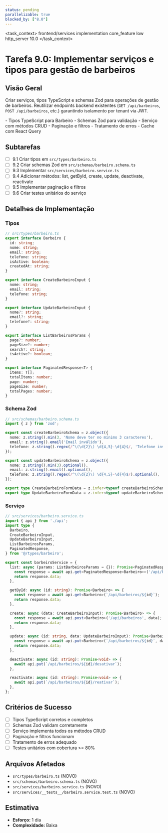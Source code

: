 ```yaml
---
status: pending
parallelizable: true
blocked_by: ["8.0"]
---
```


<task_context>
<domain>frontend/services</domain>
<type>implementation</type>
<scope>core_feature</scope>
<complexity>low</complexity>
<dependencies>http_server</dependencies>
<unblocks>10.0</unblocks>
</task_context>

# Tarefa 9.0: Implementar serviços e tipos para gestão de barbeiros

## Visão Geral

Criar serviços, tipos TypeScript e schemas Zod para operações de gestão de barbeiros. Reutilizar endpoints backend existentes (`GET /api/barbeiros`, `POST /api/barbeiros`, etc.) garantindo isolamento por tenant via JWT.

<requirements>
- Tipos TypeScript para Barbeiro
- Schemas Zod para validação
- Serviço com métodos CRUD
- Paginação e filtros
- Tratamento de erros
- Cache com React Query
</requirements>

## Subtarefas

- [ ] 9.1 Criar tipos em `src/types/barbeiro.ts`
- [ ] 9.2 Criar schemas Zod em `src/schemas/barbeiro.schema.ts`
- [ ] 9.3 Implementar `src/services/barbeiro.service.ts`
- [ ] 9.4 Adicionar métodos: list, getById, create, update, deactivate, reactivate
- [ ] 9.5 Implementar paginação e filtros
- [ ] 9.6 Criar testes unitários do serviço

## Detalhes de Implementação

### Tipos

```typescript
// src/types/barbeiro.ts
export interface Barbeiro {
  id: string;
  nome: string;
  email: string;
  telefone: string;
  isActive: boolean;
  createdAt: string;
}

export interface CreateBarbeiroInput {
  nome: string;
  email: string;
  telefone: string;
}

export interface UpdateBarbeiroInput {
  nome?: string;
  email?: string;
  telefone?: string;
}

export interface ListBarbeirosParams {
  page?: number;
  pageSize?: number;
  search?: string;
  isActive?: boolean;
}

export interface PaginatedResponse<T> {
  items: T[];
  totalItems: number;
  page: number;
  pageSize: number;
  totalPages: number;
}
```

### Schema Zod

```typescript
// src/schemas/barbeiro.schema.ts
import { z } from 'zod';

export const createBarbeiroSchema = z.object({
  nome: z.string().min(3, 'Nome deve ter no mínimo 3 caracteres'),
  email: z.string().email('Email inválido'),
  telefone: z.string().regex(/^\(\d{2}\) \d{4,5}-\d{4}$/, 'Telefone inválido'),
});

export const updateBarbeiroSchema = z.object({
  nome: z.string().min(3).optional(),
  email: z.string().email().optional(),
  telefone: z.string().regex(/^\(\d{2}\) \d{4,5}-\d{4}$/).optional(),
});

export type CreateBarbeiroFormData = z.infer<typeof createBarbeiroSchema>;
export type UpdateBarbeiroFormData = z.infer<typeof updateBarbeiroSchema>;
```

### Serviço

```typescript
// src/services/barbeiro.service.ts
import { api } from './api';
import type {
  Barbeiro,
  CreateBarbeiroInput,
  UpdateBarbeiroInput,
  ListBarbeirosParams,
  PaginatedResponse,
} from '@/types/barbeiro';

export const barbeiroService = {
  list: async (params: ListBarbeirosParams = {}): Promise<PaginatedResponse<Barbeiro>> => {
    const response = await api.get<PaginatedResponse<Barbeiro>>('/api/barbeiros', { params });
    return response.data;
  },

  getById: async (id: string): Promise<Barbeiro> => {
    const response = await api.get<Barbeiro>(`/api/barbeiros/${id}`);
    return response.data;
  },

  create: async (data: CreateBarbeiroInput): Promise<Barbeiro> => {
    const response = await api.post<Barbeiro>('/api/barbeiros', data);
    return response.data;
  },

  update: async (id: string, data: UpdateBarbeiroInput): Promise<Barbeiro> => {
    const response = await api.put<Barbeiro>(`/api/barbeiros/${id}`, data);
    return response.data;
  },

  deactivate: async (id: string): Promise<void> => {
    await api.put(`/api/barbeiros/${id}/desativar`);
  },

  reactivate: async (id: string): Promise<void> => {
    await api.put(`/api/barbeiros/${id}/reativar`);
  },
};
```

## Critérios de Sucesso

- [ ] Tipos TypeScript corretos e completos
- [ ] Schemas Zod validam corretamente
- [ ] Serviço implementa todos os métodos CRUD
- [ ] Paginação e filtros funcionam
- [ ] Tratamento de erros adequado
- [ ] Testes unitários com cobertura >= 80%

## Arquivos Afetados

- `src/types/barbeiro.ts` (NOVO)
- `src/schemas/barbeiro.schema.ts` (NOVO)
- `src/services/barbeiro.service.ts` (NOVO)
- `src/services/__tests__/barbeiro.service.test.ts` (NOVO)

## Estimativa

- **Esforço:** 1 dia
- **Complexidade:** Baixa
